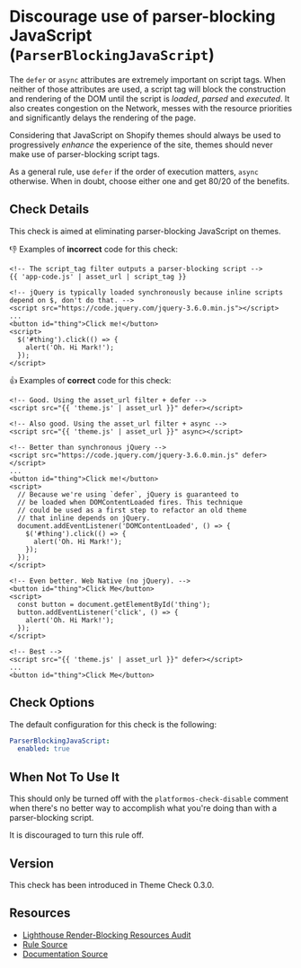# Discourage use of parser-blocking JavaScript (`ParserBlockingJavaScript`)

The `defer` or `async` attributes are extremely important on script tags. When neither of those attributes are used, a script tag will block the construction and rendering of the DOM until the script is _loaded_, _parsed_ and _executed_. It also creates congestion on the Network, messes with the resource priorities and significantly delays the rendering of the page.

Considering that JavaScript on Shopify themes should always be used to progressively _enhance_ the experience of the site, themes should never make use of parser-blocking script tags.

As a general rule, use `defer` if the order of execution matters, `async` otherwise. When in doubt, choose either one and get 80/20 of the benefits.

## Check Details

This check is aimed at eliminating parser-blocking JavaScript on themes.

:-1: Examples of **incorrect** code for this check:

```liquid
<!-- The script_tag filter outputs a parser-blocking script -->
{{ 'app-code.js' | asset_url | script_tag }}

<!-- jQuery is typically loaded synchronously because inline scripts depend on $, don't do that. -->
<script src="https://code.jquery.com/jquery-3.6.0.min.js"></script>
...
<button id="thing">Click me!</button>
<script>
  $('#thing').click(() => {
    alert('Oh. Hi Mark!');
  });
</script>
```

:+1: Examples of **correct** code for this check:

```liquid
<!-- Good. Using the asset_url filter + defer -->
<script src="{{ 'theme.js' | asset_url }}" defer></script>

<!-- Also good. Using the asset_url filter + async -->
<script src="{{ 'theme.js' | asset_url }}" async></script>

<!-- Better than synchronous jQuery -->
<script src="https://code.jquery.com/jquery-3.6.0.min.js" defer></script>
...
<button id="thing">Click me!</button>
<script>
  // Because we're using `defer`, jQuery is guaranteed to
  // be loaded when DOMContentLoaded fires. This technique
  // could be used as a first step to refactor an old theme
  // that inline depends on jQuery.
  document.addEventListener('DOMContentLoaded', () => {
    $('#thing').click(() => {
      alert('Oh. Hi Mark!');
    });
  });
</script>

<!-- Even better. Web Native (no jQuery). -->
<button id="thing">Click Me</button>
<script>
  const button = document.getElementById('thing');
  button.addEventListener('click', () => {
    alert('Oh. Hi Mark!');
  });
</script>

<!-- Best -->
<script src="{{ 'theme.js' | asset_url }}" defer></script>
...
<button id="thing">Click Me</button>
```

## Check Options

The default configuration for this check is the following:

```yaml
ParserBlockingJavaScript:
  enabled: true
```

## When Not To Use It

This should only be turned off with the `platformos-check-disable` comment when there's no better way to accomplish what you're doing than with a parser-blocking script.

It is discouraged to turn this rule off.

## Version

This check has been introduced in Theme Check 0.3.0.

## Resources

- [Lighthouse Render-Blocking Resources Audit][render-blocking]
- [Rule Source][codesource]
- [Documentation Source][docsource]

[render-blocking]: https://web.dev/render-blocking-resources/
[codesource]: /lib/platformos_check/checks/parser_blocking_javascript.rb
[docsource]: /docs/checks/parser_blocking_javascript.md
